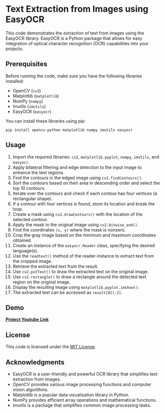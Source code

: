# Text Extraction from Images using EasyOCR

This code demonstrates the extraction of text from images using the EasyOCR library. EasyOCR is a Python package that allows for easy integration of optical character recognition (OCR) capabilities into your projects.

## Prerequisites

Before running the code, make sure you have the following libraries installed:

- OpenCV (`cv2`)
- Matplotlib (`matplotlib`)
- NumPy (`numpy`)
- Imutils (`imutils`)
- EasyOCR (`easyocr`)

You can install these libraries using pip:

```shell
pip install opencv-python matplotlib numpy imutils easyocr
```

## Usage

1. Import the required libraries: `cv2`, `matplotlib.pyplot`, `numpy`, `imutils`, and `easyocr`.
2. Apply bilateral filtering and edge detection to the input image to enhance the text regions.
3. Find the contours in the edged image using `cv2.findContours()`.
4. Sort the contours based on their area in descending order and select the top 10 contours.
5. Iterate over the contours and check if each contour has four vertices (a rectangular shape).
6. If a contour with four vertices is found, store its location and break the loop.
7. Create a mask using `cv2.drawContours()` with the location of the selected contour.
8. Apply the mask to the original image using `cv2.bitwise_and()`.
9. Find the coordinates `(x, y)` where the mask is nonzero.
10. Crop the gray image based on the minimum and maximum coordinates obtained.
11. Create an instance of the `easyocr.Reader` class, specifying the desired language(s).
12. Use the `readtext()` method of the reader instance to extract text from the cropped image.
13. Retrieve the extracted text from the result.
14. Use `cv2.putText()` to draw the extracted text on the original image.
15. Use `cv2.rectangle()` to draw a rectangle around the detected text region on the original image.
16. Display the resulting image using `matplotlib.pyplot.imshow()`.
17. The extracted text can be accessed as `result[0][-2]`.

## Demo
[**Project Youtube Link**](https://youtu.be/SDVWV4csGWY)

## License

This code is licensed under the [MIT License](LICENSE).

## Acknowledgments

- EasyOCR is a user-friendly and powerful OCR library that simplifies text extraction from images.
- OpenCV provides various image processing functions and computer vision algorithms.
- Matplotlib is a popular data visualization library in Python.
- NumPy provides efficient array operations and mathematical functions.
- Imutils is a package that simplifies common image processing tasks.
